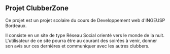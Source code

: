 ## Projet ClubberZone

Ce projet est un projet scolaire du cours de Developpement web d'INGEUSP Bordeaux.

Il consiste en un site de type Réseau Social orienté vers le monde de la nuit.
L'utilisateur de ce site pourra être au courant des soirées à venir, donner son avis sur ces dernières et communiquer avec les autres clubbers.

